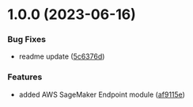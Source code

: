 # 1.0.0 (2023-06-16)


### Bug Fixes

* readme update ([5c6376d](https://github.com/data-platform-hq/terraform-aws-sagemaker-endpoint/commit/5c6376d33e6e0a6c6b7c0d5e8a399571ca881ab0))


### Features

* added AWS SageMaker Endpoint module ([af9115e](https://github.com/data-platform-hq/terraform-aws-sagemaker-endpoint/commit/af9115ec2790efd0f7c10923d55574c511805c6a))
